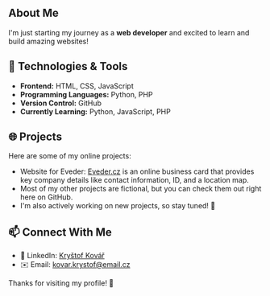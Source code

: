## About Me
I'm just starting my journey as a **web developer** and excited to learn and build amazing websites!

## 🚀 Technologies & Tools
- **Frontend:** HTML, CSS, JavaScript
- **Programming Languages:** Python, PHP
- **Version Control:** GitHub
- **Currently Learning:** Python, JavaScript, PHP

## 🌐 Projects
Here are some of my online projects:
- Website for Eveder: [Eveder.cz](https://www.eveder.cz) is an online business card that provides key company details like contact information, ID, and a location map.
- Most of my other projects are fictional, but you can check them out right here on GitHub.
- I'm also actively working on new projects, so stay tuned! 🚀

## 📫 Connect With Me
- 💼 LinkedIn: [Kryštof Kovář](https://www.linkedin.com/in/kryštof-kovář-724a0534a/)
- ✉️ Email: [kovar.krystof@email.cz](mailto:kovar.krystof@email.cz)

Thanks for visiting my profile! 🚀
